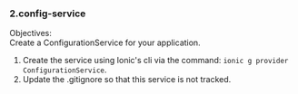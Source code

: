 ### 2.config-service

Objectives:  
Create a ConfigurationService for your application.

1. Create the service using Ionic's cli via the command: `ionic g provider ConfigurationService`.
2. Update the .gitignore so that this service is not tracked.
